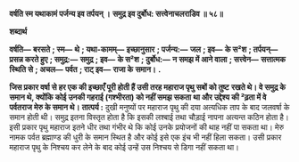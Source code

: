 **वर्षति स्म यथाकामं पर्जन्य इव तर्पयन् ।** **समुद्र इव दुर्बोध: सत्त्वेनाचलराडिव ॥ ५८॥** 

**शब्दार्थ** 

**वर्षति—** **बरसते** **; स्म—** **थे** **; यथा-कामम्—** **इच्छानुसार** **; पर्जन्य:—** **जल** **; इव—** **के स²श** **; तर्पयन्—** **प्रसन्न करते हुए** **; समुद्र:—** **समुद्र** **; इव—** **के स²श** **; दुर्बोध:—** **न समझ में आने वाला** **; सत्त्वेन—** **सत्तात्मक स्थिति से** **; अचल—** **पर्वत** **; राट् इव—** **राजा के** **समान।** **.** 

**जिस प्रकार वर्षा से हर एक की इच्छाएँ पूरी होती हैं उसी तरह महाराज पृथु सबों को तुष्ट** **रखते थे। वे समुद्र के समान थे, क्योंकि कोई उनकी गहराई (गश्भीरता) को नहीं समझ सकता** **था और उद्देश्य की ²ढ़ता में वे पर्वतराज मेरु के समान थे।** **तात्पर्य :** दुखी मनुष्यों पर महाराज पृथु की दया अत्यधिक ताप के बाद जलवर्षा के समान होती थी। समुद्र इतना विस्तृत होता है कि इसकी लश्बाई तथा चौड़ाई नापना अत्यन्त कठिन होता है। इसी प्रकार पृथु महाराज इतने धीर तथा गंभीर थे कि कोई उनके प्रयोजनों की थाह नहीं पा सकता था। मेरु नामक पर्वत ब्रह्माण्ड की धुरी के समान स्थित है और कोई इसे एक इंच भी नहीं हिला सकता। उसी प्रकार महाराज पृथु के निश्चय कर लेने के बाद कोई उन्हें उस निश्चय से डिगा नहीं सकता था।  